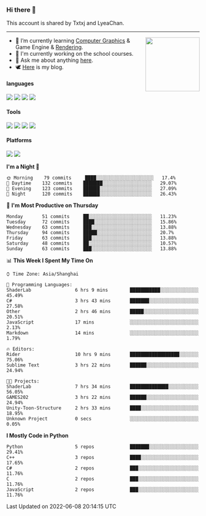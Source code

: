 ### Hi there 👋

This account is shared by Txtxj and LyeaChan.

---

<img align="right" height="141" src="https://github-readme-stats.vercel.app/api?username=txtxj&theme=tokyonight&show_icons=true&count_private=true">

- 🌱 I’m currently learning [Computer Graphics](https://github.com/txtxj/GAMES101) & Game Engine & [Rendering](https://github.com/txtxj/GAMES202).
- 🐶 I'm currently working on the school courses.
- 💬 Ask me about anything [here](https://github.com/txtxj/txtxj/issues).
- 🕊️ [Here](https://txtxj.top) is my blog.

#### languages

![](https://img.shields.io/badge/C++-00599C?logo=cplusplus&logoColor=fff)
![](https://img.shields.io/badge/Python-3e74a2?logo=python&logoColor=fff)
![](https://img.shields.io/badge/C%23-239120?logo=csharp&logoColor=fff)
![](https://img.shields.io/badge/C-A8B9CC?logo=c&logoColor=555)


#### Tools

![](https://img.shields.io/badge/JetBrains-000000?logo=jetbrains&logoColor=fff)
![](https://img.shields.io/badge/SublimeText_3-FF9800?logo=sublimetext&logoColor=fff)
![](https://img.shields.io/badge/UE_4-0E1128?logo=unrealengine&logoColor=fff)
![](https://img.shields.io/badge/unity-FFFFFF?logo=unity&logoColor=000)

#### Platforms

![](https://img.shields.io/badge/Ubuntu_20.04-E95420?logo=ubuntu&logoColor=fff)
![](https://img.shields.io/badge/Windows_10-0078D6?logo=windows&logoColor=fff)


<!--START_SECTION:waka-->
**I'm a Night 🦉** 

```text
🌞 Morning    79 commits     ████░░░░░░░░░░░░░░░░░░░░░   17.4% 
🌆 Daytime    132 commits    ███████░░░░░░░░░░░░░░░░░░   29.07% 
🌃 Evening    123 commits    ██████░░░░░░░░░░░░░░░░░░░   27.09% 
🌙 Night      120 commits    ██████░░░░░░░░░░░░░░░░░░░   26.43%

```
📅 **I'm Most Productive on Thursday** 

```text
Monday       51 commits     ██░░░░░░░░░░░░░░░░░░░░░░░   11.23% 
Tuesday      72 commits     ████░░░░░░░░░░░░░░░░░░░░░   15.86% 
Wednesday    63 commits     ███░░░░░░░░░░░░░░░░░░░░░░   13.88% 
Thursday     94 commits     █████░░░░░░░░░░░░░░░░░░░░   20.7% 
Friday       63 commits     ███░░░░░░░░░░░░░░░░░░░░░░   13.88% 
Saturday     48 commits     ██░░░░░░░░░░░░░░░░░░░░░░░   10.57% 
Sunday       63 commits     ███░░░░░░░░░░░░░░░░░░░░░░   13.88%

```


📊 **This Week I Spent My Time On** 

```text
⌚︎ Time Zone: Asia/Shanghai

💬 Programming Languages: 
ShaderLab                6 hrs 9 mins        ███████████░░░░░░░░░░░░░░   45.49% 
C#                       3 hrs 43 mins       ███████░░░░░░░░░░░░░░░░░░   27.58% 
Other                    2 hrs 46 mins       █████░░░░░░░░░░░░░░░░░░░░   20.51% 
JavaScript               17 mins             ░░░░░░░░░░░░░░░░░░░░░░░░░   2.13% 
Markdown                 14 mins             ░░░░░░░░░░░░░░░░░░░░░░░░░   1.79%

🔥 Editors: 
Rider                    10 hrs 9 mins       ██████████████████░░░░░░░   75.06% 
Sublime Text             3 hrs 22 mins       ██████░░░░░░░░░░░░░░░░░░░   24.94%

🐱‍💻 Projects: 
ShaderLab                7 hrs 34 mins       ██████████████░░░░░░░░░░░   56.05% 
GAMES202                 3 hrs 22 mins       ██████░░░░░░░░░░░░░░░░░░░   24.94% 
Unity-Toon-Structure     2 hrs 33 mins       ████░░░░░░░░░░░░░░░░░░░░░   18.95% 
Unknown Project          0 secs              ░░░░░░░░░░░░░░░░░░░░░░░░░   0.05%

```

**I Mostly Code in Python** 

```text
Python                   5 repos             ███████░░░░░░░░░░░░░░░░░░   29.41% 
C++                      3 repos             ████░░░░░░░░░░░░░░░░░░░░░   17.65% 
C#                       2 repos             ███░░░░░░░░░░░░░░░░░░░░░░   11.76% 
C                        2 repos             ███░░░░░░░░░░░░░░░░░░░░░░   11.76% 
JavaScript               2 repos             ███░░░░░░░░░░░░░░░░░░░░░░   11.76%

```



 Last Updated on 2022-06-08 20:14:15 UTC
<!--END_SECTION:waka-->
